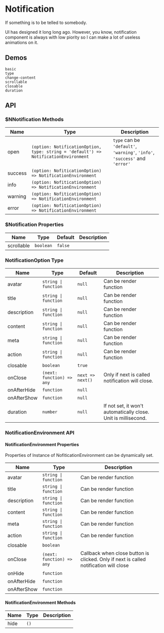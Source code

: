 # Notification
If something is to be telled to somebody.

UI has designed it long long ago. However, you know, notification component is always with low piority so I can make a lot of useless animations on it.
## Demos
```demo
basic
type
change-content
scrollable
closable
duration
```
## API
### $NNotification Methods
|Name|Type|Description|
|-|-|-|
|open|`(option: NotificationOption, type: string = 'default') => NotificationEnvironment`|`type` can be `'default'`, `'warning'`, `'info'`, `'success'` and `'error'`|
|success|`(option: NofiticationOption) => NotificationEnvironment`||
|info|`(option: NofiticationOption) => NotificationEnvironment`||
|warning|`(option: NofiticationOption) => NotificationEnvironment`||
|error|`(option: NofiticationOption) => NotificationEnvironment`||

### $Notification Properties
|Name|Type|Default|Description|
|-|-|-|-|
|scrollable|`boolean`|`false`||

### NotificationOption Type
|Name|Type|Default|Description|
|-|-|-|-|
|avatar|`string \| function`|`null`|Can be render function|
|title|`string \| function`|`null`|Can be render function|
|description|`string \| function`|`null`|Can be render function|
|content|`string \| function`|`null`|Can be render function|
|meta|`string \| function`|`null`|Can be render function|
|action|`string \| function`|`null`|Can be render function|
|closable|`boolean`|`true`||
|onClose|`(next: function) => any`|`next => next()`|Only if next is called notification will close.|
|onAfterHide|`function`|`null`||
|onAfterShow|`function`|`null`||
|duration|`number`|`null`|If not set, it won't automatically close. Unit is millisecond.|

### NotificationEnvironment API
#### NotificationEnvironment Properties
Properties of Instance of NofiticationEnvironment can be dynamically set.

|Name|Type|Description|
|-|-|-|
|avatar|`string \| function`|Can be render function|
|title|`string \| function`|Can be render function|
|description|`string \| function`|Can be render function|
|content|`string \| function`|Can be render function|
|meta|`string \| function`|Can be render function|
|action|`string \| function`|Can be render function|
|closable|`boolean`||
|onClose|`(next: function) => any`|Callback when close button is clicked. Only if next is called notification will close|
|onHide|`function`||
|onAfterHide|`function`||
|onAfterShow|`function`||

#### NotificationEnvironment Methods
|Name|Type|Description|
|-|-|-|
|hide|`()`||